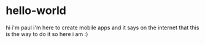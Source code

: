 # hello-world
hi i'm paul
i'm here to create mobile apps and it says on the internet that this is the way to do it so here i am :)
